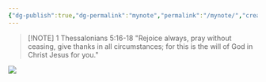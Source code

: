 ```yaml
---
{"dg-publish":true,"dg-permalink":"mynote","permalink":"/mynote/","created":"","updated":""}
---
```



> [!NOTE] 1 Thessalonians 5:16-18
> "Rejoice always, pray without ceasing, give thanks in all circumstances; for this is the will of God in Christ Jesus for you."

![](https://res.cloudinary.com/dt9hlo5sw/image/upload/c_scale,w_1080/v1678850040/obsidian/image_se4prp.png)

<div class="convertful-202420"></div>

